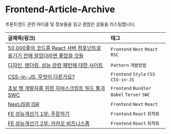 # Frontend-Article-Archive
프론트엔드 관련 아티클 및 정보들을 읽고 괜찮은 글들을 리스팅합니다.

| 글제목(링크) | 태그 |
|:---|:---|
|[50,000줄의 코드를 React 서버 컴포넌트로 옮기기 전에 알았더라면 좋았을 것들](https://ykss.netlify.app/translation/everything_i_wish_i_knew_before_moving_50000_lines_of_code_to_react_server_components/)|`Frontend` `Next` `React` `RSC`|
|[디자인, 렌더링, 성능 관련 패턴에 대한 사이트](https://www.patterns.dev/posts)|`Pattern` `개발방법`|
|[CSS-in-JS, 무엇이 다른가요?](https://so-so.dev/web/css-in-js-whats-the-defference/)|`Frontend` `Style` `CSS` `CSS-in-JS`|
|[초보 웹 개발자를 위한 자바스크립트 빌드 툴과 SWC](https://fe-developers.kakaoent.com/2022/220217-learn-babel-terser-swc/)|`Frontend` `Bundler` `Babel` `Terser` `SWC`|
|[NextJS와 ISR](https://velog.io/@seungchan__y/NextJS%EC%99%80-ISR#-isr%EC%9D%B4%EB%9E%80)|`Frontend` `Next` `React`|
|[FE 성능개선기 1부: 주문하기](https://tech.kakao.com/2023/06/13/fe-performance-improvement-1/)|`Frontend` `React` `최적화`|
|[FE 성능개선기 2부: 카카오 비즈니스폼](https://tech.kakao.com/2023/06/13/fe-performance-improvement-2/)|`Frontend` `React` `최적화`|

